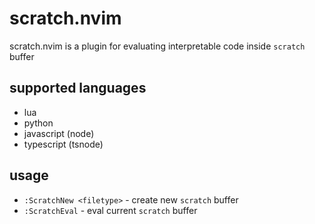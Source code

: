 # scratch.nvim
scratch.nvim is a plugin for evaluating interpretable code inside `scratch` buffer

## supported languages
- lua
- python
- javascript (node)
- typescript (tsnode)

## usage
- `:ScratchNew <filetype>` - create new `scratch` buffer
- `:ScratchEval` - eval current `scratch` buffer
